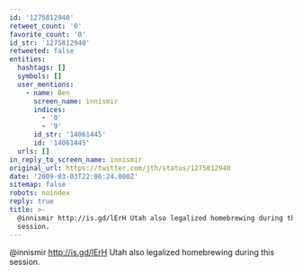 ```yaml
---
id: '1275812940'
retweet_count: '0'
favorite_count: '0'
id_str: '1275812940'
retweeted: false
entities:
  hashtags: []
  symbols: []
  user_mentions:
    - name: Ben
      screen_name: innismir
      indices:
        - '0'
        - '9'
      id_str: '14061445'
      id: '14061445'
  urls: []
in_reply_to_screen_name: innismir
original_url: https://twitter.com/jth/status/1275812940
date: '2009-03-03T22:06:24.000Z'
sitemap: false
robots: noindex
reply: true
title: >-
  @innismir http://is.gd/lErH Utah also legalized homebrewing during this
  session.
---
```


@innismir http://is.gd/lErH Utah also legalized homebrewing during this session.